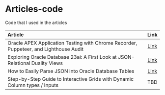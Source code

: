 # Articles-code
Code that I used in the articles

| Article | Link | 
| :--- | :---: | 
| Oracle APEX Application Testing with Chrome Recorder, Puppeteer, and Lighthouse Audit | [Link](https://pretius.com/blog/oracle-apex-testing/) |
| Exploring Oracle Database 23ai: A First Look at JSON-Relational Duality Views | [Link](https://pretius.com/blog/oracle-db-23ai-json-relational-duality-views-ora-errors/) |
| How to Easily Parse JSON into Oracle Database Tables | [Link](https://pretius.com/blog/parse-json-oracle-db) | 
| Step-by-Step Guide to Interactive Grids with Dynamic Column types / Inputs | TBD | 
